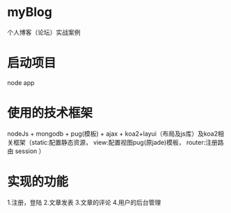 # myBlog
个人博客（论坛）实战案例

# 启动项目
node app

# 使用的技术框架
nodeJs + mongodb + pug(模板) + ajax + koa2+layui（布局及js库）及koa2相关框架（static:配置静态资源， view:配置视图pug(原jade)模板， router:注册路由 session ）

# 实现的功能

1.注册，登陆
2.文章发表
3.文章的评论
4.用户的后台管理
